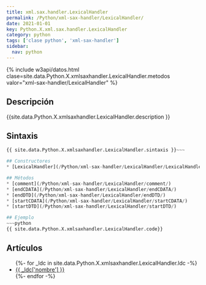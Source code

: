 ```yaml
---
title: xml.sax.handler.LexicalHandler
permalink: /Python/xml-sax-handler/LexicalHandler/
date: 2021-01-01
key: Python.X.xml.sax.handler.LexicalHandler
category: python
tags: ['clase python', 'xml-sax-handler']
sidebar: 
  nav: python
---
```


{% include w3api/datos.html clase=site.data.Python.X.xmlsaxhandler.LexicalHandler.metodos valor="xml-sax-handler/LexicalHandler" %}

## Descripción
{{site.data.Python.X.xmlsaxhandler.LexicalHandler.description }}

## Sintaxis
~~~python
{{ site.data.Python.X.xmlsaxhandler.LexicalHandler.sintaxis }}~~~

## Constructores
* [LexicalHandler](/Python/xml-sax-handler/LexicalHandler/LexicalHandler/)

## Métodos
* [comment](/Python/xml-sax-handler/LexicalHandler/comment/)
* [endCDATA](/Python/xml-sax-handler/LexicalHandler/endCDATA/)
* [endDTD](/Python/xml-sax-handler/LexicalHandler/endDTD/)
* [startCDATA](/Python/xml-sax-handler/LexicalHandler/startCDATA/)
* [startDTD](/Python/xml-sax-handler/LexicalHandler/startDTD/)

## Ejemplo
~~~python
{{ site.data.Python.X.xmlsaxhandler.LexicalHandler.code}}
~~~

## Artículos
<ul>
{%- for _ldc in site.data.Python.X.xmlsaxhandler.LexicalHandler.ldc -%}
   <li>
       <a href="{{_ldc['url'] }}">{{ _ldc['nombre'] }}</a>
   </li>
{%- endfor -%}
</ul>
